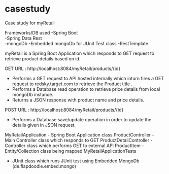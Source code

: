 # casestudy
Case study for myRetail

Frameworks/DB used
-Spring Boot  
-Spring Data Rest  
-mongoDb
-Embedded mongoDb for JUnit Test class
-RestTemplate 

myRetail is a Spring Boot Application which responds to GET request to retrieve product details based on id.

GET URL : http://localhost:8084/myRetail/products/{id}
- Performs a GET request to API hosted internally which inturn fires a GET request to redsky.target.com to 
retrieve the Product title .
- Performs a Database read operation to retrieve price details from local mongoDb instance.
- Returns a JSON response with product name and price details.

POST URL : http://localhost:8084/myRetail/products/{id}
- Performs a Database save/update operation in order to update the details given in JSON request.

MyRetailApplication - Spring Boot Application class
ProductController   - Main Controller class which responds to GET
ProductDetailController - Controller class which performs GET to external API
ProductItem  - Entity/Collection class being mapped
MyRetailApplicationTests
- JUnit class which runs JUnit test using Embedded MongoDb (de.flapdoodle.embed.mongo)



